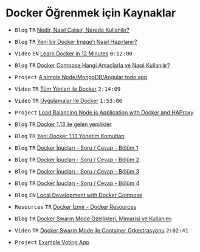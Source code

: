 Docker Öğrenmek için Kaynaklar
====================


 - <kbd>Blog</kbd> <kbd>TR</kbd> [Nedir, Nasıl Çalışır, Nerede Kullanılır?](http://www.gokhansengun.com/docker-nedir-nasil-calisir-nerede-kullanilir/)

 - <kbd>Blog</kbd> <kbd>TR</kbd> [Yeni bir Docker Image'ı Nasıl Hazırlanır?](http://www.gokhansengun.com/docker-yeni-image-hazirlama/)

 - <kbd>Video</kbd> <kbd>EN</kbd> [Learn Docker in 12 Minutes](https://www.youtube.com/watch?v=YFl2mCHdv24) <kbd>0:12:00</kbd> 
 
 - <kbd>Blog</kbd> <kbd>TR</kbd> [Docker Compose Hangi Amaçlarla ve Nasıl Kullanılır?](http://www.gokhansengun.com/docker-compose-nasil-kullanilir/) 

 - <kbd>Project</kbd> [A simple Node/MongoDB/Angular todo app](https://github.com/emrahyumuk/node-todo)

- <kbd>Video</kbd> <kbd>TR</kbd> [Tüm Yönleri ile Docker](https://www.youtube.com/watch?v=Wyr8_tsjKlE)  <kbd>2:14:09</kbd> 

- <kbd>Video</kbd> <kbd>TR</kbd> [Uygulamalar ile Docker](https://www.youtube.com/watch?v=bJSqh7fFOUI) <kbd>1:53:06</kbd> 

- <kbd>Project</kbd> [Load Balancing Node.js Application with Docker and HAProxy](https://github.com/emrahyumuk/docker-load-balancer-app)

- <kbd>Blog</kbd> <kbd>TR</kbd> [Docker 1.13 ile gelen yenilikler](https://blog.kloia.com/docker-1-13-ile-gelen-yenilikler-339c8f99172a)

- <kbd>Blog</kbd> <kbd>TR</kbd> [Yeni Docker 1.13 Yönetim Komutları](https://kodcu.com/2017/01/yeni-docker-1-13-yonetim-komutlari/)

- <kbd>Blog</kbd> <kbd>TR</kbd> [Docker İpuçları - Soru / Cevap - Bölüm 1](http://www.gokhansengun.com/docker-ipuclari-soru-ve-cevaplar-bolum-1/)  

- <kbd>Blog</kbd> <kbd>TR</kbd> [Docker İpuçları - Soru / Cevap - Bölüm 2](http://www.gokhansengun.com/docker-ipuclari-soru-ve-cevaplar-bolum-2/) 

- <kbd>Blog</kbd> <kbd>TR</kbd> [Docker İpuçları - Soru / Cevap - Bölüm 3](http://www.gokhansengun.com/docker-ipuclari-soru-ve-cevaplar-bolum-3) 

- <kbd>Blog</kbd> <kbd>TR</kbd> [Docker İpuçları - Soru / Cevap - Bölüm 4](http://www.gokhansengun.com/docker-ipuclari-soru-ve-cevaplar-bolum-4/) 

- <kbd>Blog</kbd> <kbd>EN</kbd> [Local Development with Docker Compose](https://devcenter.heroku.com/articles/local-development-with-docker-compose)

- <kbd>Resources</kbd> <kbd>TR</kbd> [Docker İzmir - Docker Resources](https://github.com/dockerizmir/docker-resources)

- <kbd>Blog</kbd> <kbd>TR</kbd> [Docker Swarm Mode Özellikleri, Mimarisi ve Kullanımı](http://devnot.com/2017/docker-swarm-mode-ozellikleri-mimarisi-ve-kullanimi/)

- <kbd>Video</kbd> <kbd>TR</kbd> [Docker Swarm Mode ile Container Orkestrasyonu](https://www.youtube.com/watch?v=cNbCG6Nih3Q) <kbd>2:02:41</kbd> 

- <kbd>Project</kbd> [Example Voting App](https://github.com/dockersamples/example-voting-app)



